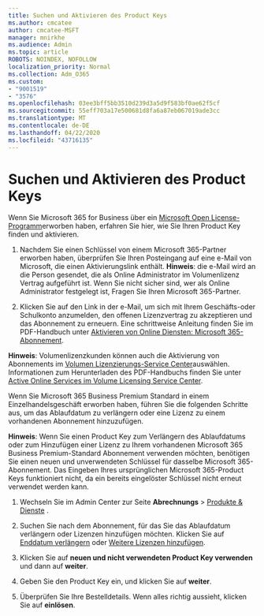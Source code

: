 ```yaml
---
title: Suchen und Aktivieren des Product Keys
ms.author: cmcatee
author: cmcatee-MSFT
manager: mnirkhe
ms.audience: Admin
ms.topic: article
ROBOTS: NOINDEX, NOFOLLOW
localization_priority: Normal
ms.collection: Adm_O365
ms.custom:
- "9001519"
- "3576"
ms.openlocfilehash: 03ee3bff5bb3510d239d3a5d9f583bf0ae62f5cf
ms.sourcegitcommit: 55eff703a17e500681d8fa6a87eb067019ade3cc
ms.translationtype: MT
ms.contentlocale: de-DE
ms.lasthandoff: 04/22/2020
ms.locfileid: "43716135"
---
```

# <a name="find-and-activate-my-product-key"></a>Suchen und Aktivieren des Product Keys

Wenn Sie Microsoft 365 for Business über ein [Microsoft Open License-Programm](https://go.microsoft.com/fwlink/p/?LinkID=613298)erworben haben, erfahren Sie hier, wie Sie Ihren Product Key finden und aktivieren.

1. Nachdem Sie einen Schlüssel von einem Microsoft 365-Partner erworben haben, überprüfen Sie Ihren Posteingang auf eine e-Mail von Microsoft, die einen Aktivierungslink enthält.  **Hinweis**: die e-Mail wird an die Person gesendet, die als Online Administrator im Volumenlizenz Vertrag aufgeführt ist.  Wenn Sie nicht sicher sind, wer als Online Administrator festgelegt ist, Fragen Sie Ihren Microsoft 365-Partner.

2. Klicken Sie auf den Link in der e-Mail, um sich mit Ihrem Geschäfts-oder Schulkonto anzumelden, den offenen Lizenzvertrag zu akzeptieren und das Abonnement zu erneuern.  Eine schrittweise Anleitung finden Sie im PDF-Handbuch unter [Aktivieren von Online Diensten: Microsoft 365-Abonnement](https://go.microsoft.com/fwlink/p/?LinkId=618100). 

**Hinweis**: Volumenlizenzkunden können auch die Aktivierung von Abonnements im [Volumen Lizenzierungs-Service Center](https://go.microsoft.com/fwlink/p/?LinkID=282016)auswählen.  Informationen zum Herunterladen des PDF-Handbuchs finden Sie unter [Active Online Services im Volume Licensing Service Center](https://go.microsoft.com/fwlink/p/?LinkId=618096).

Wenn Sie Microsoft 365 Business Premium Standard in einem Einzelhandelsgeschäft erworben haben, führen Sie die folgenden Schritte aus, um das Ablaufdatum zu verlängern oder eine Lizenz zu einem vorhandenen Abonnement hinzuzufügen.

**Hinweis**: Wenn Sie einen Product Key zum Verlängern des Ablaufdatums oder zum Hinzufügen einer Lizenz zu Ihrem vorhandenen Microsoft 365 Business Premium-Standard Abonnement verwenden möchten, benötigen Sie einen neuen und unverwendeten Schlüssel für dasselbe Microsoft 365-Abonnement.  Das Eingeben Ihres ursprünglichen Microsoft 365-Product Keys funktioniert nicht, da ein bereits eingelöster Schlüssel nicht erneut verwendet werden kann.

1. Wechseln Sie im Admin Center zur Seite **Abrechnungs** > [Produkte & Dienste](https://go.microsoft.com/fwlink/p/?linkid=842054) .

2. Suchen Sie nach dem Abonnement, für das Sie das Ablaufdatum verlängern oder Lizenzen hinzufügen möchten.  Klicken Sie auf [Enddatum verlängern](https://go.microsoft.com/fwlink/p/?linkid=842054) oder [Weitere Lizenzen hinzufügen](https://go.microsoft.com/fwlink/p/?linkid=842054).

3. Klicken Sie auf **neuen und nicht verwendeten Product Key verwenden** und dann auf **weiter**.

4. Geben Sie den Product Key ein, und klicken Sie auf **weiter**.

5. Überprüfen Sie Ihre Bestelldetails.  Wenn alles richtig aussieht, klicken Sie auf **einlösen**.